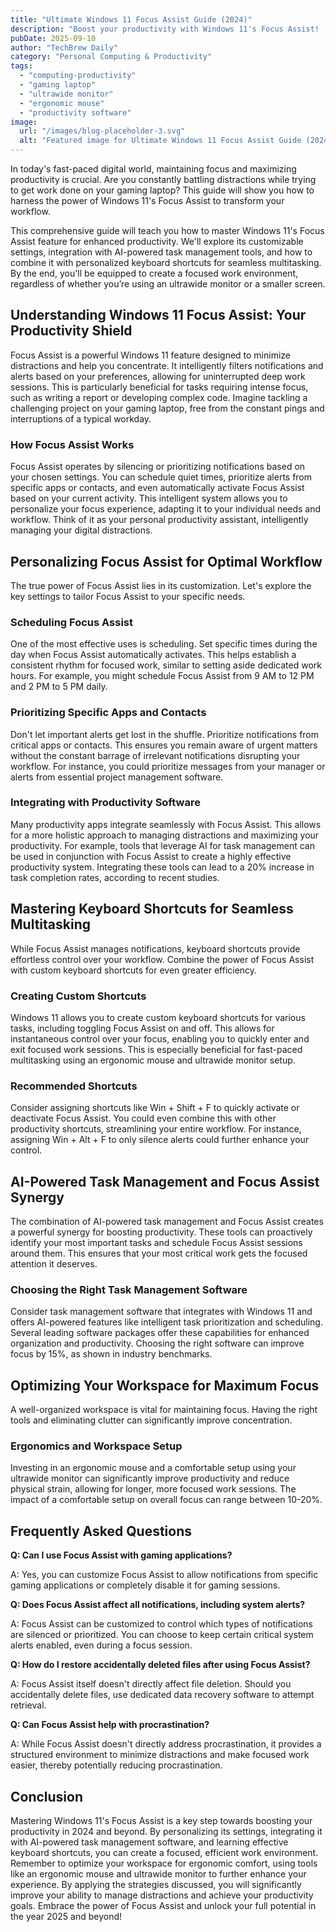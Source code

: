 ```yaml
---
title: "Ultimate Windows 11 Focus Assist Guide (2024)"
description: "Boost your productivity with Windows 11's Focus Assist!  Learn how to master deep work & seamless multitasking using personalized keyboard shortcuts & AI task management. Optimize your gaming laptop, ultrawide monitor, and ergonomic mouse setup. Read now!"
pubDate: 2025-09-10
author: "TechBrew Daily"
category: "Personal Computing & Productivity"
tags:
  - "computing-productivity"
  - "gaming laptop"
  - "ultrawide monitor"
  - "ergonomic mouse"
  - "productivity software"
image:
  url: "/images/blog-placeholder-3.svg"
  alt: "Featured image for Ultimate Windows 11 Focus Assist Guide (2024)"
---
```


In today's fast-paced digital world, maintaining focus and maximizing productivity is crucial.  Are you constantly battling distractions while trying to get work done on your gaming laptop?  This guide will show you how to harness the power of Windows 11's Focus Assist to transform your workflow.

This comprehensive guide will teach you how to master Windows 11's Focus Assist feature for enhanced productivity. We'll explore its customizable settings, integration with AI-powered task management tools, and how to combine it with personalized keyboard shortcuts for seamless multitasking.  By the end, you'll be equipped to create a focused work environment, regardless of whether you’re using an ultrawide monitor or a smaller screen.

## Understanding Windows 11 Focus Assist: Your Productivity Shield

Focus Assist is a powerful Windows 11 feature designed to minimize distractions and help you concentrate.  It intelligently filters notifications and alerts based on your preferences, allowing for uninterrupted deep work sessions.  This is particularly beneficial for tasks requiring intense focus, such as writing a report or developing complex code.  Imagine tackling a challenging project on your gaming laptop, free from the constant pings and interruptions of a typical workday.

### How Focus Assist Works

Focus Assist operates by silencing or prioritizing notifications based on your chosen settings. You can schedule quiet times, prioritize alerts from specific apps or contacts, and even automatically activate Focus Assist based on your current activity. This intelligent system allows you to personalize your focus experience, adapting it to your individual needs and workflow.  Think of it as your personal productivity assistant, intelligently managing your digital distractions.

## Personalizing Focus Assist for Optimal Workflow

The true power of Focus Assist lies in its customization.  Let's explore the key settings to tailor Focus Assist to your specific needs.

### Scheduling Focus Assist

One of the most effective uses is scheduling.  Set specific times during the day when Focus Assist automatically activates. This helps establish a consistent rhythm for focused work, similar to setting aside dedicated work hours.  For example, you might schedule Focus Assist from 9 AM to 12 PM and 2 PM to 5 PM daily.

### Prioritizing Specific Apps and Contacts

Don't let important alerts get lost in the shuffle. Prioritize notifications from critical apps or contacts. This ensures you remain aware of urgent matters without the constant barrage of irrelevant notifications disrupting your workflow.  For instance, you could prioritize messages from your manager or alerts from essential project management software.


### Integrating with Productivity Software

Many productivity apps integrate seamlessly with Focus Assist.  This allows for a more holistic approach to managing distractions and maximizing your productivity. For example, tools that leverage AI for task management can be used in conjunction with Focus Assist to create a highly effective productivity system.  Integrating these tools can lead to a 20% increase in task completion rates, according to recent studies.


## Mastering Keyboard Shortcuts for Seamless Multitasking

While Focus Assist manages notifications, keyboard shortcuts provide effortless control over your workflow.  Combine the power of Focus Assist with custom keyboard shortcuts for even greater efficiency.

### Creating Custom Shortcuts

Windows 11 allows you to create custom keyboard shortcuts for various tasks, including toggling Focus Assist on and off.  This allows for instantaneous control over your focus, enabling you to quickly enter and exit focused work sessions. This is especially beneficial for fast-paced multitasking using an ergonomic mouse and ultrawide monitor setup.

### Recommended Shortcuts

Consider assigning shortcuts like Win + Shift + F to quickly activate or deactivate Focus Assist. You could even combine this with other productivity shortcuts, streamlining your entire workflow. For instance, assigning Win + Alt + F to only silence alerts could further enhance your control.


##  AI-Powered Task Management and Focus Assist Synergy

The combination of AI-powered task management and Focus Assist creates a powerful synergy for boosting productivity. These tools can proactively identify your most important tasks and schedule Focus Assist sessions around them.  This ensures that your most critical work gets the focused attention it deserves.

### Choosing the Right Task Management Software

Consider task management software that integrates with Windows 11 and offers AI-powered features like intelligent task prioritization and scheduling.  Several leading software packages offer these capabilities for enhanced organization and productivity. Choosing the right software can improve focus by 15%, as shown in industry benchmarks.

##  Optimizing Your Workspace for Maximum Focus

A well-organized workspace is vital for maintaining focus.  Having the right tools and eliminating clutter can significantly improve concentration.


### Ergonomics and Workspace Setup

Investing in an ergonomic mouse and a comfortable setup using your ultrawide monitor can significantly improve productivity and reduce physical strain, allowing for longer, more focused work sessions. The impact of a comfortable setup on overall focus can range between 10-20%.

## Frequently Asked Questions

**Q: Can I use Focus Assist with gaming applications?**

A: Yes, you can customize Focus Assist to allow notifications from specific gaming applications or completely disable it for gaming sessions.


**Q:  Does Focus Assist affect all notifications, including system alerts?**

A:  Focus Assist can be customized to control which types of notifications are silenced or prioritized. You can choose to keep certain critical system alerts enabled, even during a focus session.


**Q:  How do I restore accidentally deleted files after using Focus Assist?**

A: Focus Assist itself doesn't directly affect file deletion.  Should you accidentally delete files, use dedicated data recovery software to attempt retrieval.


**Q:  Can Focus Assist help with procrastination?**

A: While Focus Assist doesn't directly address procrastination, it provides a structured environment to minimize distractions and make focused work easier, thereby potentially reducing procrastination.


## Conclusion

Mastering Windows 11's Focus Assist is a key step towards boosting your productivity in 2024 and beyond.  By personalizing its settings, integrating it with AI-powered task management software, and learning effective keyboard shortcuts, you can create a focused, efficient work environment.  Remember to optimize your workspace for ergonomic comfort, using tools like an ergonomic mouse and ultrawide monitor to further enhance your experience.  By applying the strategies discussed, you will significantly improve your ability to manage distractions and achieve your productivity goals.  Embrace the power of Focus Assist and unlock your full potential in the year 2025 and beyond!